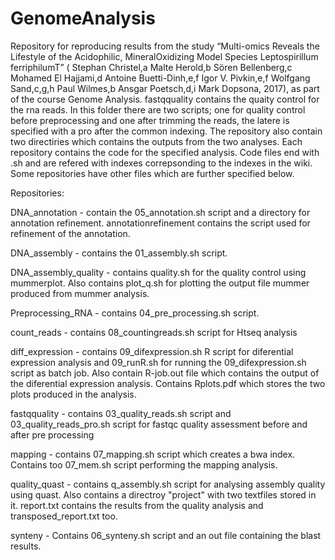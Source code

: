# GenomeAnalysis

Repository for reproducing results from the study “Multi-omics Reveals the Lifestyle of the Acidophilic, MineralOxidizing Model Species Leptospirillum ferriphilumT” ( Stephan Christel,a Malte Herold,b Sören Bellenberg,c Mohamed El Hajjami,d Antoine Buetti-Dinh,e,f Igor V. Pivkin,e,f Wolfgang Sand,c,g,h Paul Wilmes,b Ansgar Poetsch,d,i Mark Dopsona, 2017), as part of the course Genome Analysis. fastqquality contains the quaity control for the rna reads. In this folder there are two scripts; one for quality control before preprocessing and one after trimming the reads, the latere is specified with a pro after the common indexing. The repository also contain two directiries which contains the outputs from the two analyses. Each repository contains the code for the specified analysis. Code files end with .sh and are refered with indexes correpsonding to the indexes in the wiki. Some repositories have other files which are further specified below.

Repositories:

DNA_annotation - contain the 05_annotation.sh script and a directory for annotation refinement. annotationrefinement contains the script used for refinement of the annotation.

DNA_assembly - contains the 01_assembly.sh script.

DNA_assembly_quality - contains quality.sh for the quality control using mummerplot. Also contains plot_q.sh for plotting the output file mummer produced from mummer analysis.

Preprocessing_RNA - contains 04_pre_processing.sh script.

count_reads - contains 08_countingreads.sh script for Htseq analysis

diff_expression - contains 09_difexpression.sh R script for diferential expression analysis and 09_runR.sh for running the 09_difexpression.sh script as batch job. Also contain R-job.out file which contains the output of the diferential expression analysis. Contains Rplots.pdf which stores the two plots produced in the analysis.

fastqquality - contains 03_quality_reads.sh script and 03_quality_reads_pro.sh script for fastqc quality assessment before and after pre processing

mapping - contains 07_mapping.sh script which creates a bwa index. Contains too 07_mem.sh script performing the mapping analysis.

quality_quast - contains q_assembly.sh script for analysing assembly quality using quast. Also contains a directroy "project" with two textfiles stored in it. report.txt contains the results from the quality analysis and transposed_report.txt too.

synteny - Contains 06_synteny.sh script and an out file containing the blast results.
